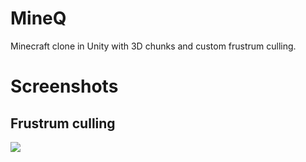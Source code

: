 # MineQ
Minecraft clone in Unity with 3D chunks and custom frustrum culling.

# Screenshots
## Frustrum culling
<img src="/Resources/frustrum-culling.gif?raw=true">

